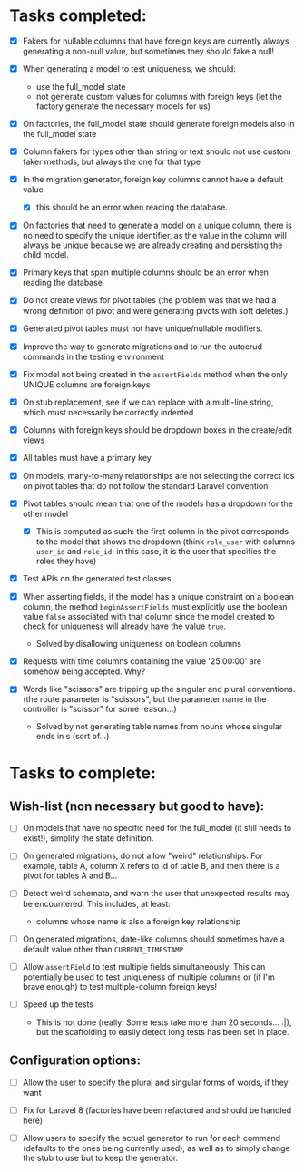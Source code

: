 # Tasks completed:

- [x] Fakers for nullable columns that have foreign keys are currently always generating a non-null value, but sometimes they should fake a null!

- [x] When generating a model to test uniqueness, we should:
  - use the full_model state
  - not generate custom values for columns with foreign keys (let the factory generate the necessary models for us)

- [x] On factories, the full_model state should generate foreign models also in the full_model state

- [x] Column fakers for types other than string or text should not use custom faker methods, but always the one for that type

- [x] In the migration generator, foreign key columns cannot have a default value
  - [x] this should be an error when reading the database.

- [x] On factories that need to generate a model on a unique column, there is no need to specify the unique identifier, as the value in the column will always be unique because we are already creating and persisting the child model.

- [x] Primary keys that span multiple columns should be an error when reading the database

- [x] Do not create views for pivot tables (the problem was that we had a wrong definition of pivot and were generating pivots with soft deletes.)

- [x] Generated pivot tables must not have unique/nullable modifiers.

- [x] Improve the way to generate migrations and to run the autocrud commands in the testing environment

- [x] Fix model not being created in the `assertFields` method when the only UNIQUE columns are foreign keys

- [x] On stub replacement, see if we can replace with a multi-line string, which must necessarily be correctly indented

- [x] Columns with foreign keys should be dropdown boxes in the create/edit views

- [x] All tables must have a primary key

- [x] On models, many-to-many relationships are not selecting the correct ids on pivot tables that do not follow the standard Laravel convention

- [x] Pivot tables should mean that one of the models has a dropdown for the other model
  - [x] This is computed as such: the first column in the pivot corresponds to the model that shows the dropdown (think `role_user` with columns `user_id` and `role_id`: in this case, it is the user that specifies the roles they have)

- [x] Test APIs on the generated test classes

- [x] When asserting fields, if the model has a unique constraint on a boolean column, the method `beginAssertFields` must explicitly use the boolean value `false` associated with that column since the model created to check for uniqueness will already have the value `true`.
  - Solved by disallowing uniqueness on boolean columns

- [x] Requests with time columns containing the value '25:00:00' are somehow being accepted. Why?

- [x] Words like "scissors" are tripping up the singular and plural conventions. (the route parameter is "scissors", but the parameter name in the controller is "scissor" for some reason...)
  - Solved by not generating table names from nouns whose singular ends in s (sort of...)

# Tasks to complete:

## Wish-list (non necessary but good to have):

- [ ] On models that have no specific need for the full_model (it still needs to exist!), simplify the state definition.

- [ ] On generated migrations, do not allow "weird" relationships. For example, table A, column X refers to id of table B, and then there is a pivot for tables A and B...

- [ ] Detect weird schemata, and warn the user that unexpected results may be encountered. This includes, at least:
  - columns whose name is also a foreign key relationship

- [ ] On generated migrations, date-like columns should sometimes have a default value other than `CURRENT_TIMESTAMP`

- [ ] Allow `assertField` to test multiple fields simultaneously. This can potentially be used to test uniqueness of multiple columns or (if I'm brave enough) to test multiple-column foreign keys!

- [ ] Speed up the tests
  - This is not done (really! Some tests take more than 20 seconds... :|), but the scaffolding to easily detect long tests has been set in place.

## Configuration options:

- [ ] Allow the user to specify the plural and singular forms of words, if they want

- [ ] Fix for Laravel 8 (factories have been refactored and should be handled here)

- [ ] Allow users to specify the actual generator to run for each command (defaults to the ones being currently used), as well as to simply change the stub to use but to keep the generator.
